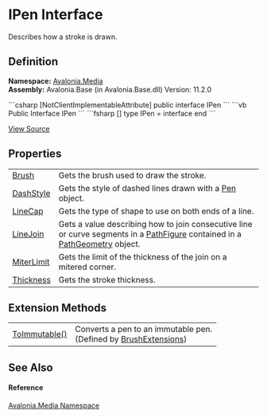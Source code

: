 # IPen Interface


Describes how a stroke is drawn.



## Definition
**Namespace:** <a href="N_Avalonia_Media">Avalonia.Media</a>  
**Assembly:** Avalonia.Base (in Avalonia.Base.dll) Version: 11.2.0

<Tabs groupId="api-code-preview">
<TabItem value="csharp" label="C#">
```csharp
[NotClientImplementableAttribute]
public interface IPen
```
</TabItem>
<TabItem value="vb" label="VB">
```vb
<NotClientImplementableAttribute>
Public Interface IPen
```
</TabItem>
<TabItem value="fsharp" label="F#">
```fsharp
[<NotClientImplementableAttribute>]
type IPen = interface end
```
</TabItem>
</Tabs>



<a href="https://github.com/AvaloniaUI/Avalonia/tree/master/src/Avalonia.Base/Media/IPen.cs" title="View the source code">View Source</a>



## Properties
<table>
<tr>
<td><a href="P_Avalonia_Media_IPen_Brush">Brush</a></td>
<td>Gets the brush used to draw the stroke.</td>
</tr>
<tr>
<td><a href="P_Avalonia_Media_IPen_DashStyle">DashStyle</a></td>
<td>Gets the style of dashed lines drawn with a <a href="T_Avalonia_Media_Pen">Pen</a> object.</td>
</tr>
<tr>
<td><a href="P_Avalonia_Media_IPen_LineCap">LineCap</a></td>
<td>Gets the type of shape to use on both ends of a line.</td>
</tr>
<tr>
<td><a href="P_Avalonia_Media_IPen_LineJoin">LineJoin</a></td>
<td>Gets a value describing how to join consecutive line or curve segments in a <a href="T_Avalonia_Media_PathFigure">PathFigure</a> contained in a <a href="T_Avalonia_Media_PathGeometry">PathGeometry</a> object.</td>
</tr>
<tr>
<td><a href="P_Avalonia_Media_IPen_MiterLimit">MiterLimit</a></td>
<td>Gets the limit of the thickness of the join on a mitered corner.</td>
</tr>
<tr>
<td><a href="P_Avalonia_Media_IPen_Thickness">Thickness</a></td>
<td>Gets the stroke thickness.</td>
</tr>
</table>

## Extension Methods
<table>
<tr>
<td><a href="M_Avalonia_Media_BrushExtensions_ToImmutable_2">ToImmutable()</a></td>
<td>Converts a pen to an immutable pen.<br />(Defined by <a href="T_Avalonia_Media_BrushExtensions">BrushExtensions</a>)</td>
</tr>
</table>

## See Also


#### Reference
<a href="N_Avalonia_Media">Avalonia.Media Namespace</a>  


